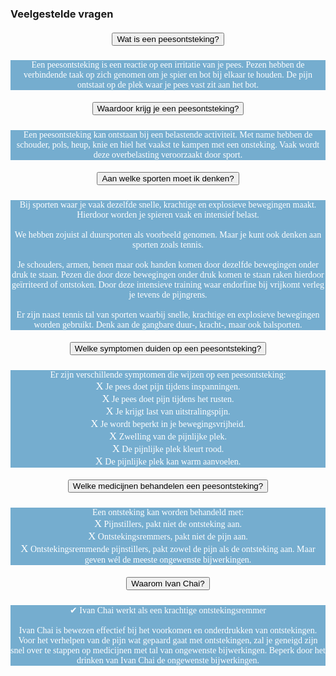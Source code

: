 ### Veelgestelde vragen
<!--START faq -->
<section id=faq>
<div data-aos="fade-right" class="col-md-12 aos-init aos-animate">
                    <div class="accordion" id="faqAccordion">
                        <div class="card shadow">
                            <div class="card-header" id="heading_1">
                                <h5 style="font-family:papyrus; text-align:center" class="mb-0">
                                    <button style="white-space:break-spaces" class="btn btn-link collapsed" type="button" data-toggle="collapse" data-target="#collapse_1" aria-expanded="false" aria-controls="collapse_1">Wat is een peesontsteking?</button>
                                </h5>
                            </div>
                            <div id="collapse_1" class="collapse" aria-labelledby="heading_1" data-parent="#faqAccordion" style="">
                                <div class="card-body" style="background-color: #75adcf; color: white">
                                    <p style="font-family:candara; text-align:center">Een peesontsteking is een reactie op een irritatie van je pees. Pezen hebben de verbindende taak op zich genomen om je spier en bot bij elkaar te houden. De pijn ontstaat op de plek waar je pees vast zit aan het bot.</p>
                                </div>
                            </div>
                        </div>
                        <div class="card shadow">
                            <div class="card-header" id="heading_2">
                                <h5 style="font-family:papyrus; text-align:center" class="mb-0">
                                    <button style="white-space:break-spaces" class="btn btn-link collapsed" type="button" data-toggle="collapse" data-target="#collapse_2" aria-expanded="false" aria-controls="collapse_2">Waardoor krijg je een peesontsteking?</button>
                                </h5>
                            </div>
                            <div id="collapse_2" class="collapse" aria-labelledby="heading_2" data-parent="#faqAccordion" style="">
                                <div class="card-body" style="background-color: #75adcf; color: white">
                                    <p style="font-family:candara; text-align:center">Een peesontsteking kan ontstaan bij een belastende activiteit. Met name hebben de schouder, pols, heup, knie en hiel het vaakst te kampen met een onsteking. Vaak wordt deze overbelasting veroorzaakt door sport.</p>
                                </div>
                            </div>
                        </div>
                        <div class="card shadow">
                            <div class="card-header" id="heading_3">
                                <h5 style="font-family:papyrus; text-align:center" class="mb-0">
                                    <button style="white-space:break-spaces" class="btn btn-link collapsed" type="button" data-toggle="collapse" data-target="#collapse_3" aria-expanded="false" aria-controls="collapse_3">Aan welke sporten moet ik denken?</button>
                                </h5>
                            </div>
                            <div id="collapse_3" class="collapse" aria-labelledby="heading_3" data-parent="#faqAccordion" style="">
                                <div class="card-body" style="background-color: #75adcf; color: white">
                                    <p style="font-family:candara; text-align:center">Bij sporten waar je vaak dezelfde snelle, krachtige en explosieve bewegingen maakt. Hierdoor worden je spieren vaak en intensief belast.<br><br>We hebben zojuist al duursporten als voorbeeld genomen. Maar je kunt ook denken aan sporten zoals tennis.<br><br>Je schouders, armen, benen maar ook handen komen door dezelfde bewegingen onder druk te staan. Pezen die door deze bewegingen onder druk komen te staan raken hierdoor geïrriteerd of ontstoken. Door deze intensieve training waar endorfine bij vrijkomt verleg je tevens de pijngrens.<br><br>Er zijn naast tennis tal van sporten waarbij snelle, krachtige en explosieve bewegingen worden gebruikt. Denk aan de gangbare duur-, kracht-, maar ook balsporten.</p>
                                </div>
                            </div>
                        </div>
                        <div class="card shadow">
                            <div class="card-header" id="heading_4">
                                <h5 style="font-family:papyrus; text-align:center" class="mb-0">
                                    <button style="white-space:break-spaces" class="btn btn-link collapsed" type="button" data-toggle="collapse" data-target="#collapse_4" aria-expanded="false" aria-controls="collapse_4">Welke symptomen duiden op een peesontsteking?</button>
                                </h5>
                            </div>
                            <div id="collapse_4" class="collapse" aria-labelledby="heading_4" data-parent="#faqAccordion" style="">
                                <div class="card-body" style="background-color: #75adcf; color: white">
                                    <p style="font-family:candara; text-align:center">Er zijn verschillende symptomen die wijzen op een peesontsteking:<br><big>X</big> Je pees doet pijn tijdens inspanningen.<br><big>X</big> Je pees doet pijn tijdens het rusten.<br><big>X</big> Je krijgt last van uitstralingspijn.<br><big>X</big> Je wordt beperkt in je bewegingsvrijheid.<br><big>X</big> Zwelling van de pijnlijke plek.<br><big>X</big> De pijnlijke plek kleurt rood.<br><big>X</big> De pijnlijke plek kan warm aanvoelen.</p>
                                </div>
                            </div>
                        </div>
                        <div class="card shadow">
                            <div class="card-header" id="heading_5">
                                <h5 style="font-family:papyrus; text-align:center" class="mb-0">
                                    <button style="white-space:break-spaces" class="btn btn-link collapsed" type="button" data-toggle="collapse" data-target="#collapse_5" aria-expanded="false" aria-controls="collapse_5">Welke medicijnen behandelen een peesontsteking?</button>
                                </h5>
                            </div>
                            <div id="collapse_5" class="collapse" aria-labelledby="heading_5" data-parent="#faqAccordion" style="">
                                <div class="card-body" style="background-color: #75adcf; color: white">
                                    <p style="font-family:candara; text-align:center">Een ontsteking kan worden behandeld met:<br><big>X</big> Pijnstillers, pakt niet de ontsteking aan.<br><big>X</big> Ontstekingsremmers, pakt niet de pijn aan.<br><big>X</big> Ontstekingsremmende pijnstillers, pakt zowel de pijn als de ontsteking aan. Maar geven wél de meeste ongewenste bijwerkingen.</p>
                                </div>
                            </div>
                        </div>
                        <div class="card shadow">
                            <div class="card-header" id="heading_6">
                                <h5 style="font-family:papyrus; text-align:center" class="mb-0">
                                    <button style="white-space:break-spaces" class="btn btn-link collapsed" type="button" data-toggle="collapse" data-target="#collapse_6" aria-expanded="false" aria-controls="collapse_6">Waarom Ivan Chai?</button>
                                </h5>
                            </div>
                            <div id="collapse_6" class="collapse" aria-labelledby="heading_6" data-parent="#faqAccordion" style="">
                                <div class="card-body" style="background-color: #75adcf; color: white">
                                    <p style="font-family:candara; text-align:center">✔ Ivan Chai werkt als een krachtige ontstekingsremmer<br><br>Ivan Chai is bewezen effectief bij het voorkomen en onderdrukken van ontstekingen. Voor het verhelpen van de pijn wat gepaard gaat met ontstekingen, zal je geneigd zijn snel over te stappen op medicijnen met tal van ongewenste bijwerkingen. Beperk door het drinken van Ivan Chai de ongewenste bijwerkingen.</p>
                                </div>
                            </div>
                        </div>
                    </section>
                <!--END faq -->
